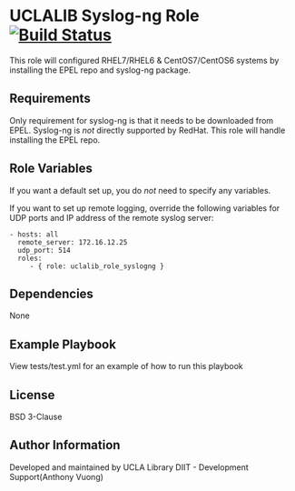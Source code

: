UCLALIB Syslog-ng Role [![Build Status](https://travis-ci.org/avu0ng/uclalib_role_syslogng.svg?branch=master)](https://travis-ci.org/avu0ng/uclalib_role_syslogng)
=========

This role will configured RHEL7/RHEL6 & CentOS7/CentOS6 systems by installing the EPEL repo and syslog-ng package.

Requirements
------------
Only requirement for syslog-ng is that it needs to be downloaded from EPEL. Syslog-ng is *not* directly supported by RedHat. This role will handle installing the EPEL repo.

Role Variables
--------------
If you want a default set up, you do *not* need to specify any variables.

If you want to set up remote logging, override the following variables for UDP ports and IP address of the remote syslog server:

    - hosts: all
      remote_server: 172.16.12.25
      udp_port: 514
      roles:
         - { role: uclalib_role_syslogng }


Dependencies
------------
None

Example Playbook
----------------
View tests/test.yml for an example of how to run this playbook

License
-------

BSD 3-Clause

Author Information
------------------
Developed and maintained by UCLA Library DIIT - Development Support(Anthony Vuong)